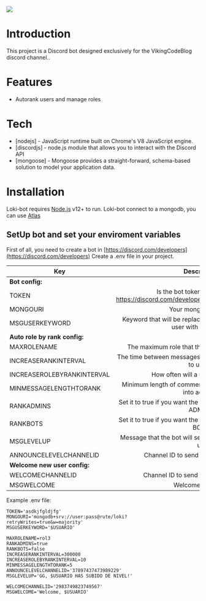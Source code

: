 ![](https://i.imgur.com/QiWxvs4.png)

# Introduction

This project is a Discord bot designed exclusively for the VikingCodeBlog discord channel..

# Features

  - Autorank users and manage roles

# Tech
* [nodejs] - JavaScript runtime built on Chrome's V8 JavaScript engine.
* [discordjs] - node.js module that allows you to interact with the Discord API
* [mongoose] - Mongoose provides a straight-forward, schema-based solution to model your application data.

# Installation

Loki-bot requires [Node.js](https://nodejs.org/) v12+ to run.
Loki-bot connect to a mongodb, you can use [Atlas](https://www.mongodb.com/)

## SetUp bot and set your enviroment variables
First of all, you need to create a bot in [https://discord.com/developers](https://discord.com/developers)
Create a .env file in your project.

| Key   |      Description      |
|----------|:-------------:|
|**Bot config:**|
| TOKEN | Is the bot token you can find in https://discord.com/developers/applications/{YourBot}/bot |
| MONGOURI | Your mongo database |
| MSGUSERKEYWORD | Keyword that will be replaced from the message to the user with their name |
|**Auto role by rank config:**|
| MAXROLENAME | The maximum role that the bot can promote a user. |
| INCREASERANKINTERVAL | The time between messages that will be valued to rank up to users. |
| INCREASEROLEBYRANKINTERVAL | How often will a user be promoted |
| MINMESSAGELENGTHTORANK | Minimum length of comments for loki-bot to take them into account |
| RANKADMINS | Set it to true if you want the bot rank system to work with ADMINS |
| RANKBOTS | Set it to true if you want the bot rank system to work with BOTS |
| MSGLEVELUP | Message that the bot will send to a user when they level up |
| ANNOUNCELEVELCHANNELID | Channel ID to send a new role message|
|**Welcome new user config:**|
| WELCOMECHANNELID | Channel ID to send a welcome message |
| MSGWELCOME | Welcome message |

Example .env file:
```
TOKEN='asdkjfgldjfg'
MONGOURI='mongodb+srv://user:pass@rute/loki?retryWrites=true&w=majority'
MSGUSERKEYWORD='$USUARIO'

MAXROLENAME=rol3
RANKADMINS=true
RANKBOTS=false
INCREASERANKINTERVAL=300000
INCREASEROLEBYRANKINTERVAL=10
MINMESSAGELENGTHTORANK=5
ANNOUNCELEVELCHANNELID='37897437473989229'
MSGLEVELUP='GG, $USUARIO HAS SUBIDO DE NIVEL!'

WELCOMECHANNELID='2983749823749567'
MSGWELCOME='Welcome, $USUARIO'
```
